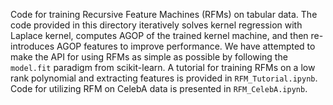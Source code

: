 Code for training Recursive Feature Machines (RFMs) on tabular data.  The code provided in this directory iteratively solves kernel regression with Laplace kernel, computes AGOP of the trained kernel machine, and then re-introduces AGOP features to improve performance. We have attempted to make the API for using RFMs as simple as possible by following the `model.fit` paradigm from scikit-learn. A tutorial for training RFMs on a low rank polynomial and extracting features is provided in `RFM_Tutorial.ipynb`.  Code for utilizing RFM on CelebA data is presented in `RFM_CelebA.ipynb`.
